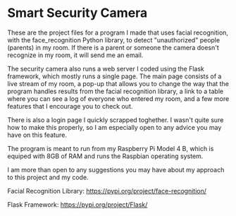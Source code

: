 # Smart Security Camera

These are the project files for a program I made that uses facial recognition, with the face_recognition Python library, to detect "unauthorized" people (parents) in my room. If there is a parent or someone the camera doesn't recognize in my room, it will send me an email.

The security camera also runs a web server I coded using the Flask framework, which mostly runs a single page. The main page consists of a live stream of my room, a pop-up that allows you to change the way that the program handles results from the facial recognition library, a link to a table where you can see a log of everyone who entered my room, and a few more features that I encourage you to check out.

There is also a login page I quickly scrapped toghether. I wasn't quite sure how to make this properly, so I am especially open to any advice you may have on this feature.

The program is meant to run from my Raspberry Pi Model 4 B, which is equiped with 8GB of RAM and runs the Raspbian operating system.

I am more than open to any suggestions you may have about my approach to this project and my code.

Facial Recognition Library:
https://pypi.org/project/face-recognition/

Flask Framework:
https://pypi.org/project/Flask/

